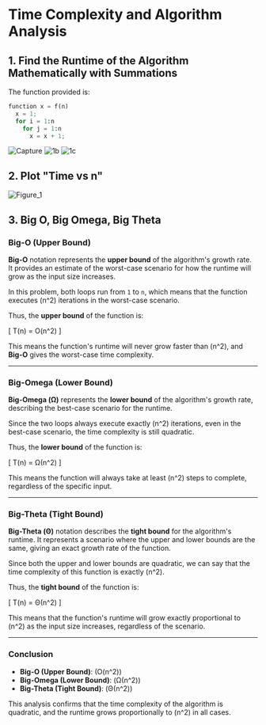 # Time Complexity and Algorithm Analysis

## 1. Find the Runtime of the Algorithm Mathematically with Summations
The function provided is:
```python
function x = f(n)
  x = 1;
  for i = 1:n
    for j = 1:n
      x = x + 1;
```
![Capture](https://github.com/user-attachments/assets/1fc8bcc2-534a-4228-9897-20faceb9c0e9)
![1b](https://github.com/user-attachments/assets/28ea128b-d0cf-4ac9-9b6d-5d5a60a2d6f9)
![1c](https://github.com/user-attachments/assets/3265e668-de95-4188-90dc-6ff0758f2c5b)

## 2. Plot "Time vs n"
![Figure_1](https://github.com/user-attachments/assets/8018ebeb-8aef-4043-afae-44f232086a05)

## 3. Big O, Big Omega, Big Theta

### Big-O (Upper Bound)

**Big-O** notation represents the **upper bound** of the algorithm's growth rate. It provides an estimate of the worst-case scenario for how the runtime will grow as the input size increases.

In this problem, both loops run from `1` to `n`, which means that the function executes \(n^2\) iterations in the worst-case scenario.

Thus, the **upper bound** of the function is:

\[
T(n) = O(n^2)
\]

This means the function's runtime will never grow faster than \(n^2\), and **Big-O** gives the worst-case time complexity.

---

### Big-Omega (Lower Bound)

**Big-Omega (Ω)** represents the **lower bound** of the algorithm's growth rate, describing the best-case scenario for the runtime.

Since the two loops always execute exactly \(n^2\) iterations, even in the best-case scenario, the time complexity is still quadratic.

Thus, the **lower bound** of the function is:

\[
T(n) = Ω(n^2)
\]

This means the function will always take at least \(n^2\) steps to complete, regardless of the specific input.

---

### Big-Theta (Tight Bound)

**Big-Theta (Θ)** notation describes the **tight bound** for the algorithm's runtime. It represents a scenario where the upper and lower bounds are the same, giving an exact growth rate of the function.

Since both the upper and lower bounds are quadratic, we can say that the time complexity of this function is exactly \(n^2\).

Thus, the **tight bound** of the function is:

\[
T(n) = Θ(n^2)
\]

This means that the function's runtime will grow exactly proportional to \(n^2\) as the input size increases, regardless of the scenario.

---

### Conclusion

- **Big-O (Upper Bound)**: \(O(n^2)\)
- **Big-Omega (Lower Bound)**: \(Ω(n^2)\)
- **Big-Theta (Tight Bound)**: \(Θ(n^2)\)

This analysis confirms that the time complexity of the algorithm is quadratic, and the runtime grows proportionally to \(n^2\) in all cases.


